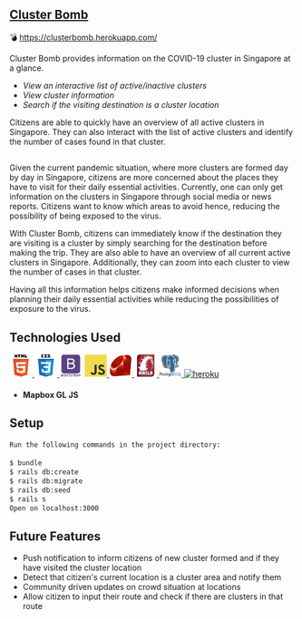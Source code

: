 <h2><a href="https://clusterbomb.herokuapp.com/">Cluster Bomb</a></h2>

💣 https://clusterbomb.herokuapp.com/

Cluster Bomb provides information on the COVID-19 cluster in Singapore at a glance.
* *View an interactive list of active/inactive clusters*
* *View cluster information*
* *Search if the visiting destination is a cluster location*

Citizens are able to quickly have an overview of all active clusters in Singapore. They can also interact with the list of active clusters and identify the number of cases found in that cluster. 

## 

Given the current pandemic situation, where more clusters are formed day by day in Singapore, citizens are more concerned about the places they have to visit for their daily essential activities. Currently, one can only get information on the clusters in Singapore through social media or news reports. Citizens want to know which areas to avoid hence, reducing the possibility of being exposed to the virus. 


With Cluster Bomb, citizens can immediately know if the destination they are visiting is a cluster by simply searching for the destination before making the trip. They are also able to have an overview of all current active clusters in Singapore. Additionally, they can zoom into each cluster to view the number of cases in that cluster.

Having all this information helps citizens make informed decisions when planning their daily essential activities while reducing the possibilities of exposure to the virus. 


## Technologies Used
<p align="left"> <a href="https://www.w3.org/html/" target="_blank"> <img src="https://raw.githubusercontent.com/devicons/devicon/master/icons/html5/html5-original-wordmark.svg" alt="html5" width="40" height="40"/> </a> <a href="https://www.w3schools.com/css/" target="_blank"> <img src="https://raw.githubusercontent.com/devicons/devicon/master/icons/css3/css3-original-wordmark.svg" alt="css3" width="40" height="40"/> </a> <a href="https://getbootstrap.com" target="_blank"> <img src="https://raw.githubusercontent.com/devicons/devicon/master/icons/bootstrap/bootstrap-plain-wordmark.svg" alt="bootstrap" width="40" height="40"/></a> <a href="https://developer.mozilla.org/en-US/docs/Web/JavaScript" target="_blank"> <img src="https://raw.githubusercontent.com/devicons/devicon/master/icons/javascript/javascript-original.svg" alt="javascript" width="40" height="40"/> </a> <a href="https://www.ruby-lang.org/en/" target="_blank"> <img src="https://raw.githubusercontent.com/devicons/devicon/master/icons/ruby/ruby-original.svg" alt="ruby" width="40" height="40"/> </a>  <a href="https://rubyonrails.org" target="_blank"> <img src="https://raw.githubusercontent.com/devicons/devicon/master/icons/rails/rails-original-wordmark.svg" alt="rails" width="40" height="40"/> </a> 
<a href="https://www.postgresql.org" target="_blank"> <img src="https://raw.githubusercontent.com/devicons/devicon/master/icons/postgresql/postgresql-original-wordmark.svg" alt="postgresql" width="40" height="40"/> </a><a href="https://heroku.com" target="_blank"> <img src="https://www.vectorlogo.zone/logos/heroku/heroku-icon.svg" alt="heroku" width="40" height="40"/> </a>   
</p>

<ul><li><h4>Mapbox GL JS</h4></li></ul>


## Setup

```
Run the following commands in the project directory:

$ bundle
$ rails db:create
$ rails db:migrate
$ rails db:seed 
$ rails s
Open on localhost:3000
```

## Future Features 

* Push notification to inform citizens of new cluster formed and if they have visited the cluster location 
* Detect that citizen's current location is a cluster area and notify them  
* Community driven updates on crowd situation at locations
* Allow citizen to input their route and check if there are clusters in that route 

